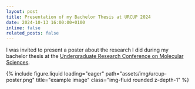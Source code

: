 ```yaml
---
layout: post
title: Presentation of my Bachelor Thesis at URCUP 2024
date: 2024-10-13 16:00:00+0100
inline: false
related_posts: false
---
```


I was invited to present a poster about the research I did during my bachelor thesis at the <a href="https://urcup.cup.uni-muenchen.de/">Undergraduate Research Conference on Molecular Sciences</a>.

{% include figure.liquid loading="eager" path="assets/img/urcup-poster.png" title="example image" class="img-fluid rounded z-depth-1" %} 
